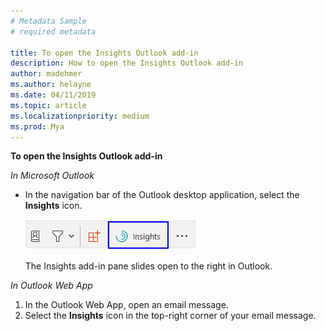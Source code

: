 ```yaml
---
# Metadata Sample
# required metadata

title: To open the Insights Outlook add-in 
description: How to open the Insights Outlook add-in
author: madehmer
ms.author: helayne
ms.date: 04/11/2019
ms.topic: article
ms.localizationpriority: medium 
ms.prod: Mya
---
```


**To open the Insights Outlook add-in**

*In Microsoft Outlook*

 * In the navigation bar of the Outlook desktop application, select the **Insights** icon.

    ![Insights add-in in Outlook.](../../Images/mya/use/insights-icon.png)

    The Insights add-in pane slides open to the right in Outlook.

*In Outlook Web App*

 1. In the Outlook Web App, open an email message.
 2. Select the **Insights** icon in the top-right corner of your email message.